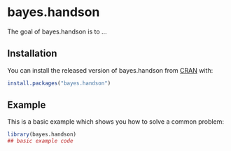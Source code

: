 
<!-- README.md is generated from README.Rmd. Please edit that file -->

# bayes.handson

<!-- badges: start -->
<!-- badges: end -->

The goal of bayes.handson is to …

## Installation

You can install the released version of bayes.handson from
[CRAN](https://CRAN.R-project.org) with:

``` r
install.packages("bayes.handson")
```

## Example

This is a basic example which shows you how to solve a common problem:

``` r
library(bayes.handson)
## basic example code
```
